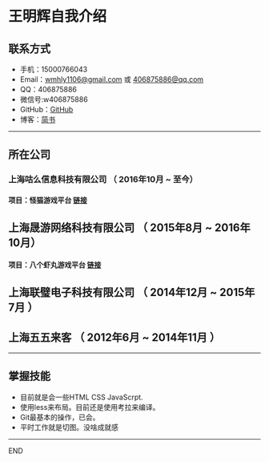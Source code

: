 ﻿# 王明辉自我介绍

## 联系方式

- 手机：15000766043
- Email：wmhly1106@gmail.com 或 406875886@qq.com
- QQ：406875886
- 微信号:w406875886
- GitHub：[GitHub][1]
- 博客：[简书][2]

---

## 所在公司

### 上海咕么信息科技有限公司 （ 2016年10月 ~ 至今）
#### 项目：怪猫游戏平台 [链接][3]

## 上海晟游网络科技有限公司 （ 2015年8月 ~ 2016年10月）
#### 项目：八个虾丸游戏平台 [链接][4]

## 上海联璧电子科技有限公司 （ 2014年12月 ~ 2015年7月 ）

## 上海五五来客 （ 2012年6月 ~ 2014年11月 ）

---

## 掌握技能

- 目前就是会一些HTML CSS JavaScrpt.
- 使用less来布局。目前还是使用考拉来编译。
- Git最基本的操作，已会。
- 平时工作就是切图。没啥成就感

---

END







  [1]: https://github.com/wmh1106
  [2]: http://www.jianshu.com/u/20b7930b1ee8
  [3]: http://gm88.com/
  [4]: http://www.8xiawan.com/
  [5]: http://wmh1106.com/music/index.html
  [6]: http://static.zybuluo.com/wmh1106/cbrtmnbsqxzx6ch1y5xa62qz/QQ20160906-0@2x.png
